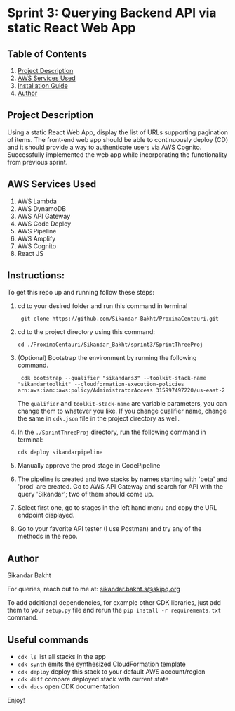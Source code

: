 
# Sprint 3: Querying Backend API via static React Web App
## Table of Contents

1. [Project Description](#Project-Description)
2. [AWS Services Used](#AWS-Services-Used)
3. [Installation Guide](#Instructions)
4. [Author](#Author)

## Project Description

Using a static React Web App, display the list of URLs supporting pagination of items. The front-end web app should be able to continuously deploy (CD) and it should provide a way to authenticate users via AWS Cognito. Successfully implemented the web app while incorporating the functionality from previous sprint.

## AWS Services Used

1. AWS Lambda
2. AWS DynamoDB
3. AWS API Gateway
4. AWS Code Deploy
5. AWS Pipeline
6. AWS Amplify
7. AWS Cognito
8. React JS

## Instructions:

To get this repo up and running follow these steps:

1. cd to your desired folder and run this command in terminal
	
	    git clone https://github.com/Sikandar-Bakht/ProximaCentauri.git

2. cd to the project directory using this command:

	   cd ./ProximaCentauri/Sikandar_Bakht/sprint3/SprintThreeProj

3. (Optional) Bootstrap the environment by running the following command.

		cdk bootstrap --qualifier "sikandars3" --toolkit-stack-name "sikandartoolkit" --cloudformation-execution-policies arn:aws:iam::aws:policy/AdministratorAccess 315997497220/us-east-2
  
    The `qualifier` and `toolkit-stack-name` are variable parameters, you can change them to whatever you like. If you change qualifier name, change the same in `cdk.json` file
    in the project directory as well.

4. In the `./SprintThreeProj` directory, run the following command in terminal:
    
       cdk deploy sikandarpipeline
       
5. Manually approve the prod stage in CodePipeline
       
6. The pipeline is created and two stacks by names starting with 'beta' and 'prod' are created. Go to AWS API Gateway and search for API with the query 'Sikandar';
   two of them should come up.

7. Select first one, go to stages in the left hand menu and copy the URL endpoint displayed.
8. Go to your favorite API tester (I use Postman) and try any of the methods in the repo.

## Author

Sikandar Bakht

For queries, reach out to me at:
sikandar.bakht.s@skipq.org


To add additional dependencies, for example other CDK libraries, just add
them to your `setup.py` file and rerun the `pip install -r requirements.txt`
command.

## Useful commands

 * `cdk ls`          list all stacks in the app
 * `cdk synth`       emits the synthesized CloudFormation template
 * `cdk deploy`      deploy this stack to your default AWS account/region
 * `cdk diff`        compare deployed stack with current state
 * `cdk docs`        open CDK documentation

Enjoy!
